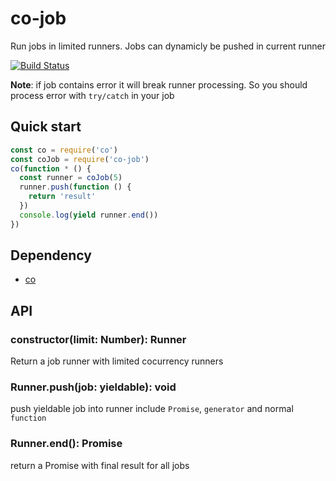 co-job
======
Run jobs in limited runners. Jobs can dynamicly be pushed in current runner

[![Build Status](https://travis-ci.org/orangemi/co-job.svg?branch=master)](https://travis-ci.org/orangemi/co-job)

**Note**: if job contains error it will break runner processing. So you should process error with `try/catch` in your job

## Quick start
```js
const co = require('co')
const coJob = require('co-job')
co(function * () {
  const runner = coJob(5)
  runner.push(function () {
    return 'result'
  })
  console.log(yield runner.end())
})
```

## Dependency
- [co](https://github.com/tj/co)

## API
### constructor(limit: Number): Runner
Return a job runner with limited cocurrency runners

### Runner.push(job: yieldable): void
push yieldable job into runner include `Promise`, `generator` and normal `function`

### Runner.end(): Promise<result>
return a Promise with final result for all jobs
